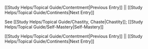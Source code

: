 [[Study Helps/Topical Guide/Contentment|Previous Entry]]  ||  [[Study Helps/Topical Guide/Continents|Next Entry]]

 See [[Study Helps/Topical Guide/Chastity, Chaste|Chastity]]; [[Study Helps/Topical Guide/Self-Mastery|Self-Mastery]]

[[Study Helps/Topical Guide/Contentment|Previous Entry]]  ||  [[Study Helps/Topical Guide/Continents|Next Entry]]